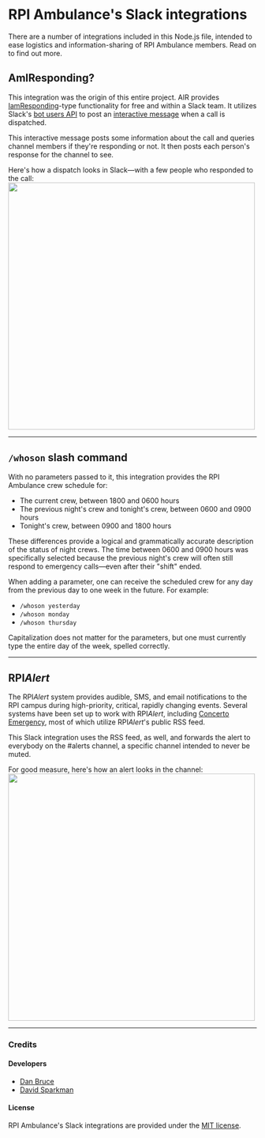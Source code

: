 # RPI Ambulance's Slack integrations
There are a number of integrations included in this Node.js file, intended to ease logistics and information-sharing of RPI Ambulance members. Read on to find out more.

## AmIResponding?

This integration was the origin of this entire project. AIR provides [IamResponding](https://iamresponding.com/v3/Pages/Default.aspx)-type functionality for free and within a Slack team. It utilizes Slack's [bot users API](https://api.slack.com/bot-users) to post an [interactive message](https://api.slack.com/interactive-messages) when a call is dispatched.

This interactive message posts some information about the call and queries channel members if they're responding or not. It then posts each person's response for the channel to see.

Here's how a dispatch looks in Slack—with a few people who responded to the call:  
<img src="https://i.imgur.com/qAL5Szl.png" width="500">

---

## `/whoson` slash command
With no parameters passed to it, this integration provides the RPI Ambulance crew schedule for:
* The current crew, between 1800 and 0600 hours
* The previous night's crew and tonight's crew, between 0600 and 0900 hours
* Tonight's crew, between 0900 and 1800 hours

These differences provide a logical and grammatically accurate description of the status of night crews. The time between 0600 and 0900 hours was specifically selected because the previous night's crew will often still respond to emergency calls—even after their "shift" ended.

When adding a parameter, one can receive the scheduled crew for any day from the previous day to one week in the future. For example:
* `/whoson yesterday`
* `/whoson monday`
* `/whoson thursday`

Capitalization does not matter for the parameters, but one must currently type the entire day of the week, spelled correctly.

___

## RPI*Alert*
The RPI*Alert* system provides audible, SMS, and email notifications to the RPI campus during high-priority, critical, rapidly changing events. Several systems have been set up to work with RPI*Alert*, including [Concerto Emergency](https://github.com/concerto-addons/concerto_emergency), most of which utilize RPI*Alert*'s public RSS feed.

This Slack integration uses the RSS feed, as well, and forwards the alert to everybody on the #alerts channel, a specific channel intended to never be muted.

For good measure, here's how an alert looks in the channel:  
<img src="https://i.imgur.com/9PKjtbU.png" width="500">


---

### Credits

#### Developers
* [Dan Bruce](http://github.com/ddbruce)
* [David Sparkman](http://github.com/David-Sparky)

#### License
RPI Ambulance's Slack integrations are provided under the [MIT license](https://opensource.org/licenses/MIT).
